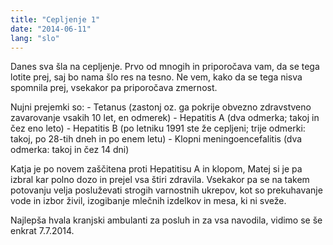```yaml
---
title: "Cepljenje 1"
date: "2014-06-11"
lang: "slo"
---
```


Danes sva šla na cepljenje. Prvo od mnogih in priporočava vam, da se tega lotite prej, saj bo nama šlo res na tesno. Ne vem, kako da se tega nisva spomnila prej, vsekakor pa priporočava zmernost.

Nujni prejemki so: - Tetanus (zastonj oz. ga pokrije obvezno zdravstveno zavarovanje vsakih 10 let, en odmerek) - Hepatitis A (dva odmerka; takoj in čez eno leto) - Hepatitis B (po letniku 1991 ste že cepljeni; trije odmerki: takoj, po 28-tih dneh in po enem letu) - Klopni meningoencefalitis (dva odmerka: takoj in čez 14 dni)

Katja je po novem zaščitena proti Hepatitisu A in klopom, Matej si je pa izbral kar polno dozo in prejel vsa štiri zdravila. Vsekakor pa se na takem potovanju velja posluževati strogih varnostnih ukrepov, kot so prekuhavanje vode in izbor živil, izogibanje mlečnih izdelkov in mesa, ki ni sveže.

Najlepša hvala kranjski ambulanti za posluh in za vsa navodila, vidimo se še enkrat 7.7.2014.
